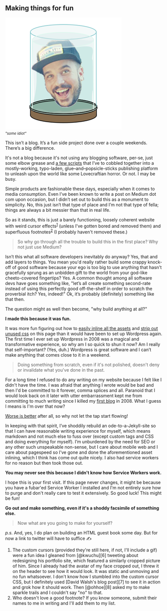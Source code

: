 ## Making things for fun

<div class="w-60-l w-50-m w-100 mb2 fr-ns tc">
  <img src="../img/head-in-a-jar.png" alt="it me" /><br/>
  <small><i>"some idiot"</i></small>
</div>

This isn’t a blog. It’s a fun side project done over a couple weekends. There’s a big difference.

It's not a blog because it's not using any blogging software, per-se, just some elbow grease and [a few scripts][1] that I’ve to cobbled together into a mostly-working, typo-laden, glue–and–popsicle-sticks publishing platform to unleash upon the world like some Lovecraftian horror. Or not. I may be busy.

Simple products are fashionable these days, especially when it comes to media consumption. Even I’ve been known to write a post on Medium dot com upon occasion, but I didn’t set out to build this as a monument to simplicity. No, this just isn’t that type of place and I’m not that type of fella; things are always a bit messier than that in real life.

So as it stands, this is just a barely functioning, loosely coherent website with weird cursor effects<sup>[1][footnote1]</sup> (unless I've gotten bored and removed them) and superfluous footnotes<sup>[2][footnote2]</sup> (I probably haven't removed these.)

> So why go through all the trouble to build this in the first place? Why not just use Medium?

Isn’t this what all software developers inevitably do anyway? Yes, that and add layers to things. You mean you'd really rather build some crappy knock-off of good software because your ego is too big to use anything that hasn't gracefully sprung as an unbidden gift to the world from your god-like cheeto-covered fingertips? Yes. A common thought among all software devs have goes something like, "let’s all create something second-rate instead of using this perfectly good off-the-shelf in order to scratch the proverbial itch? Yes, indeed!" Ok, it’s probably (definitely) something like that then.

The question might as well then become, "why build anything at all?"

**I made this because it was fun.**

It was more fun figuring out how to [easily inline all the assets][2] and [strip out unused css][3] on this page than it would have been to set up Wordpress again. The first time I ever set up Wordpress in 2008 was a magical and transformative experience, so why am I so quick to shun it now? Am I really that self-important? (Yes, duh.) Wordpress is great software and I can’t make anything that comes close to it in a weekend.

> Doing something from scratch, even if it's not polished, doesn't deny or invalidate what you've done in the past.

For a long time I refused to do any writing on my website because I felt like I didn't have the time. I was afraid that anything I wrote would be bad and then I'd be committed to it forever, comma splices and all. Paranoid that I would look back on it later with utter embarrassment kept me from committing to much writing since I killed my [first blog][5] in 2008. What I guess I means is I'm over that now?

[Worse is better][4] after all, so why not let the tap start flowing!

In keeping with that spirit, I’ve shoddily rebuild an ode-to-a-Jekyll-site so that I can have reasonable writing experience for myself, which means markdown and not much else to fuss over (except custom tags and CSS and doing everything for myself). I’m unburdened by the need for SEO or any other such unspeakable non-sense, but I care about mobile web and I care about pagespeed so I’ve gone and done the aforementioned asset inlining, which I think has come out quite nicely. I also had service workers for no reason but then took those out.

**You may never see this because I didn't know how Service Workers work.**

I hope this is your first visit. If this page never changes, it might be because you have a fubar'ed Service Worker I installed and I'm not entirely sure how to purge and don't really care to test it extensively. So good luck! This might be fun!

**Go out and make something, even if it's a shoddy facsimile of something else.**

> Now what are you going to make for yourself?

_p.s._ And, yes, I do plan on building an HTML guest book some day. But for now a link to twitter will have to suffice ✍️

<aside>
  <ol>
    <li id="making-things-for-fun_footnote-01">
      The custom cursors (provided they're still here, if not, I'll include a gif) were a fun idea I gleaned from [@kwuchu][6] tweeting about redesigning his portfolio site, which featured a similarly cropped picture of him. Since I already had the avatar of my face cropped out, I threw it on the header to see how it would look. It was static and unmoving and no fun whatsoever. I don't know how I stumbled into the custom cursor CSS, but I definitely used [David Walsh's blog post][7] to see it in action and grok how it should work. Then [@ohhoe][8] asked my to make sparkle trails and I couldn't say "no" to that.
    </li>
    <li id="making-things-for-fun_footnote-02">
      Who doesn't love a good footnote? If you know someone, submit their names to me in writing and I'll add them to my list.
    </li>
  </ol>
</aside>

[1]: https://github.com/wookiehangover/wookiehangover.com/tree/master/build
[2]: https://github.com/remy/inliner
[3]: https://github.com/giakki/uncss
[4]: https://www.jwz.org/doc/worse-is-better.html
[5]: http://samuelbreed.blogspot.com/
[6]: https://twitter.com/kwuchu
[7]: https://davidwalsh.name/css-custom-cursor
[8]: https://twitter.com/ohhoe
[footnote1]: #making-things-for-fun_footnote-01
[footnote2]: #making-things-for-fun_footnote-02
